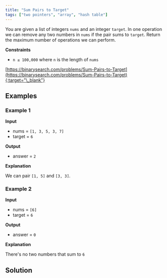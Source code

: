 ```yaml
---
title: "Sum Pairs to Target"
tags: ["two pointers", "array", "hash table"]
---
```


You are given a list of integers `nums` and an integer `target`. In one operation we can remove any two numbers in `nums` if the pair sums to `target`. Return the maximum number of operations we can perform.

**Constraints**

- `n ≤ 100,000` where `n` is the length of `nums`

[https://binarysearch.com/problems/Sum-Pairs-to-Target](https://binarysearch.com/problems/Sum-Pairs-to-Target){:target="\_blank"}

## Examples

### Example 1

**Input**

- nums = `[1, 3, 5, 3, 7]`
- target = `6`

**Output**

- answer = `2`

**Explanation**

We can pair `[1, 5]` and `[3, 3]`.

### Example 2

**Input**

- nums = `[6]`
- target = `6`

**Output**

- answer = `0`

**Explanation**

There's no two numbers that sum to `6`

## Solution

<script src="https://gist.github.com/yaeba/16da7be5123724fcf6eccc25581cef5a.js?file=Sum-Pairs-to-Target.cpp"></script>
